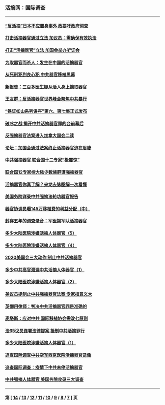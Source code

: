 ### 活摘网：国际调查
---
#### [“反活摘”日本不应置身事外 政要吁政府彻查](../../pages/nf5947/n13971188.md?04270430) 
#### [打击活摘器官通过立法 加议员：需确保有效执法](../../pages/nf5947/n13886356.md?04270430) 
#### [打击“活摘器官”立法 加国会举办听证会](../../pages/nf5947/n13869362.md?04270430) 
#### [为取器官而杀人：发生在中国的活摘器官](../../pages/nf5947/n13794731.md?04270430) 
#### [从死刑犯到良心犯 中共器官移植黑幕](../../pages/nf5947/n13764669.md?04270430) 
#### [新报告：三百多医生疑从活人身上摘取器官](../../pages/nf5947/n13703044.md?04270430) 
#### [王友群：反活摘器官世界峰会聚焦中共暴行](../../pages/nf5947/n13250738.md?04270430) 
#### [“铁证如山系列讲座”第六、第七集正式发布](../../pages/nf5947/n13106287.md?04270430) 
#### [破冰之战 揭开中共活摘器官罪的台前幕后](../../pages/nf5947/n13082457.md?04270430) 
#### [反强摘器官法案进入加拿大国会二读](../../pages/nf5947/n13033450.md?04270430) 
#### [论坛：加国会通过法案终止活摘器官迫在眉睫](../../pages/nf5947/n13029839.md?04270430) 
#### [中共强摘器官 联合国十二专家“极震惊”](../../pages/nf5947/n13024313.md?04270430) 
#### [联合国12专家控大陆少数族群遭强摘器官](../../pages/nf5947/n13023877.md?04270430) 
#### [活摘器官你真了解？来龙去脉图解一次看懂](../../pages/nf5947/n13013820.md?04270430) 
#### [美国务院详录中共强摘法轮功器官报告](../../pages/nf5947/n12944519.md?04270430) 
#### [器官协调员曝145万移植费的利益分配（中）](../../pages/nf5947/n12894547.md?04270430) 
#### [封存五年的调查录音：军医揭军队活摘器官](../../pages/nf5947/n12798692.md?04270430) 
#### [多少大陆医院涉嫌活摘人体器官（5）](../../pages/nf5947/n12768383.md?04270430) 
#### [多少大陆医院涉嫌活摘人体器官（4）](../../pages/nf5947/n12664434.md?04270430) 
#### [2020美国会三大动作 制止中共活摘器官](../../pages/nf5947/n12682004.md?04270430) 
#### [多少中共高官泄漏中共活摘人体器官（1）](../../pages/nf5947/n12671234.md?04270430) 
#### [多少大陆医院涉嫌活摘人体器官（2）](../../pages/nf5947/n12655589.md?04270430) 
#### [美议员提制止中共强摘器官法案 专家指意义大](../../pages/nf5947/n12630561.md?04270430) 
#### [英御用律师：判决中共活摘器官罪是准确的](../../pages/nf5947/n12580740.md?04270430) 
#### [麦塔斯：应对中共 国际移植协会需改七原则](../../pages/nf5947/n12514711.md?04270430) 
#### [法65议员连署法律提案 抵制中共活摘罪行](../../pages/nf5947/n12437047.md?04270430) 
#### [多少大陆医院涉嫌活摘人体器官（1）](../../pages/nf5947/n12414284.md?04270430) 
#### [追查国际调查中共空军西京医院活摘器官录像](../../pages/nf5947/n12348837.md?04270430) 
#### [追查国际调查：疫情下中共未停活摘器官](../../pages/nf5947/n12273415.md?04270430) 
#### [中共强摘人体器官 美国务院收录三大调查](../../pages/nf5947/n12181488.md?04270430) 

---
#### 第 [ [14](./14.md?04270430) / [13](./13.md?04270430) / [12](./12.md?04270430) / [11](./11.md?04270430) / [10](./10.md?04270430) / [9](./9.md?04270430) / [8](./8.md?04270430) / [7](./7.md?04270430) ] 页
